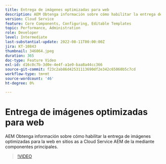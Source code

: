 ```yaml
---
title: Entrega de imágenes optimizadas para web
description: AEM Obtenga información sobre cómo habilitar la entrega de imágenes optimizadas para la web en sitios as a Cloud Service AEM de la mediante componentes principales.
version: Cloud Service
feature: Core Components, Configuring, Editable Templates
topic: Performance, Administration
role: Developer
level: Intermediate
last-substantial-update: 2022-08-11T00:00:00Z
jira: KT-10843
thumbnail: 346064.jpeg
duration: 365
doc-type: Feature Video
exl-id: d16c0c7b-3d0e-4e4f-a1e0-baa8a44cc366
source-git-commit: f23c2ab86d42531113690df2e342c65060b5c7cd
workflow-type: tm+mt
source-wordcount: '46'
ht-degree: 0%

---
```


# Entrega de imágenes optimizadas para web

AEM Obtenga información sobre cómo habilitar la entrega de imágenes optimizadas para la web en sitios as a Cloud Service AEM de la mediante componentes principales.

>[!VIDEO](https://video.tv.adobe.com/v/346064?quality=12&learn=on)
